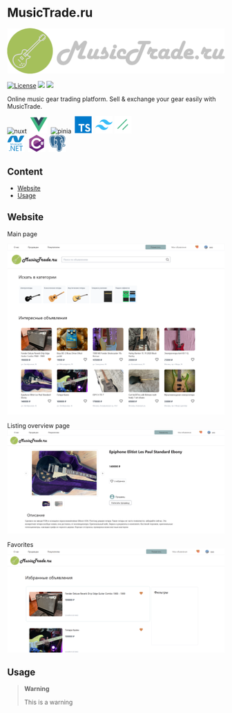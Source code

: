 # MusicTrade.ru

![Project Logo or Screenshot](images/guitar_logo_edited.png)

[![License](https://img.shields.io/badge/License-MIT-blue.svg)](LICENSE)
![](https://img.shields.io/badge/My%20First%20Vue%20Project-8A2BE2)
![](https://img.shields.io/badge/Status-Discontinued-red)

Online music gear trading platform. Sell & exchange your gear easily with MusicTrade.

<div>
<img src="https://seeklogo.com/images/N/nuxt-logo-1CCC5F38FD-seeklogo.com.png" title="nuxt" alt="nuxt" width="45" height="35"/>&nbsp;
<img src="https://raw.githubusercontent.com/devicons/devicon/master/icons/vuejs/vuejs-original.svg" title="vue" alt="vue" width="40" height="40"/>&nbsp;
<img src="https://pinia.vuejs.org/logo.svg" title="pinia" alt="pinia" width="40" height="40"/>&nbsp;
<img src="https://raw.githubusercontent.com/devicons/devicon/master/icons/typescript/typescript-original.svg" title="ts" alt="ts" width="40" height="40"/>&nbsp;
<img src="https://raw.githubusercontent.com/devicons/devicon/master/icons/tailwindcss/tailwindcss-original.svg" title="tailwind" alt="tailwind" width="40" height="40"/>
<img src="images/shadcn-logo.png" title="shadcn" alt="shadcn" width="40" height="40"/>&nbsp;

<div>
<img src="https://raw.githubusercontent.com/devicons/devicon/master/icons/dot-net/dot-net-plain-wordmark.svg" title="shadcn" alt="shadcn" width="40" height="40"/>&nbsp;
<img src="https://raw.githubusercontent.com/devicons/devicon/master/icons/csharp/csharp-original.svg" title="shadcn" alt="shadcn" width="40" height="40"/>&nbsp;
<img src="https://raw.githubusercontent.com/devicons/devicon/master/icons/postgresql/postgresql-plain.svg" title="shadcn" alt="shadcn" width="40" height="40"/>&nbsp;


## Content

- [Website](#website)
- [Usage](#usage)

## Website
Main page

![Main page](images/screen1.png)

Listing overview page
![Listing page](images/screen2.png)

Favorites
![Favorites](images/screen3.png)

## Usage

> **Warning**
>  
> This is a warning


